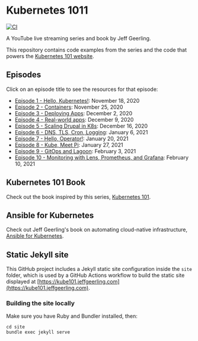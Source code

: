 # Kubernetes 1011

[![CI](https://github.com/geerlingguy/kubernetes-101/workflows/CI/badge.svg?branch=master&event=push)](https://github.com/geerlingguy/kubernetes-101/actions?query=workflow%3ACI)

A YouTube live streaming series and book by Jeff Geerling.

This repository contains code examples from the series and the code that powers the [Kubernetes 101 website](https://kube101.jeffgeerling.com).

## Episodes

Click on an episode title to see the resources for that episode:

  - [Episode 1 - Hello, Kubernetes!](episode-01): November 18, 2020
  - [Episode 2 - Containers](episode-02): November 25, 2020
  - [Episode 3 - Deploying Apps](episode-03): December 2, 2020
  - [Episode 4 - Real-world apps](episode-04): December 9, 2020
  - [Episode 5 - Scaling Drupal in K8s](episode-05): December 16, 2020
  - [Episode 6 - DNS, TLS, Cron, Logging](episode-06): January 6, 2021
  - [Episode 7 - Hello, Operator!](episode-07): January 20, 2021
  - [Episode 8 - Kube, Meet Pi](episode-08): January 27, 2021
  - [Episode 9 - GitOps and Lagoon](episode-09): February 3, 2021
  - [Episode 10 - Monitoring with Lens, Prometheus, and Grafana](episode-10): February 10, 2021

## Kubernetes 101 Book

Check out the book inspired by this series, [Kubernetes 101](https://www.kubernetes101book.com).

## Ansible for Kubernetes

Check out Jeff Geerling's book on automating cloud-native infrastructure, [Ansible for Kubernetes](https://www.ansibleforkubernetes.com).

## Static Jekyll site

This GitHub project includes a Jekyll static site configuration inside the `site` folder, which is used by a GitHub Actions workflow to build the static site displayed at [https://kube101.jeffgeerling.com](https://kube101.jeffgeerling.com).

### Building the site locally

Make sure you have Ruby and Bundler installed, then:

    cd site
    bundle exec jekyll serve
